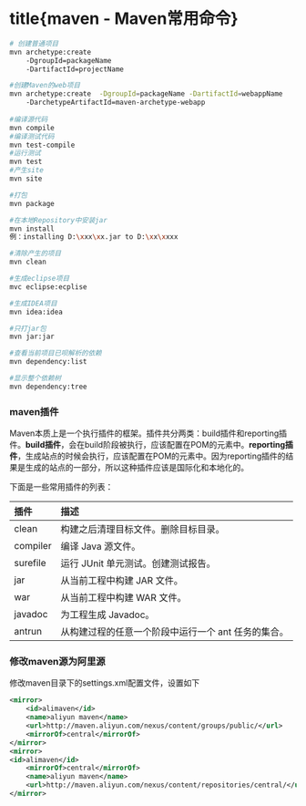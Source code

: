 # title{maven - Maven常用命令}

```bash
# 创建普通项目
mvn archetype:create
    -DgroupId=packageName
    -DartifactId=projectName

#创建Maven的web项目
mvn archetype:create  -DgroupId=packageName -DartifactId=webappName
    -DarchetypeArtifactId=maven-archetype-webapp
    
#编译源代码    
mvn compile
#编译测试代码
mvn test-compile
#运行测试
mvn test
#产生site
mvn site

#打包
mvn package

#在本地Repository中安装jar
mvn install
例：installing D:\xxx\xx.jar to D:\xx\xxxx

#清除产生的项目
mvn clean

#生成eclipse项目
mvc eclipse:ecplise

#生成IDEA项目
mvn idea:idea

#只打jar包
mvn jar:jar

#查看当前项目已呗解析的依赖
mvn dependency:list

#显示整个依赖树
mvn dependency:tree

```

### maven插件

Maven本质上是一个执行插件的框架。插件共分两类：build插件和reporting插件。**build插件**，会在build阶段被执行，应该配置在POM的<build/>元素中。**reporting插件**，生成站点的时候会执行，应该配置在POM的<reporting/>元素中。因为reporting插件的结果是生成的站点的一部分，所以这种插件应该是国际化和本地化的。

下面是一些常用插件的列表：

| 插件     | 描述                                                |
| :------- | :-------------------------------------------------- |
| clean    | 构建之后清理目标文件。删除目标目录。                |
| compiler | 编译 Java 源文件。                                  |
| surefile | 运行 JUnit 单元测试。创建测试报告。                 |
| jar      | 从当前工程中构建 JAR 文件。                         |
| war      | 从当前工程中构建 WAR 文件。                         |
| javadoc  | 为工程生成 Javadoc。                                |
| antrun   | 从构建过程的任意一个阶段中运行一个 ant 任务的集合。 |



### 修改maven源为阿里源

修改maven目录下的settings.xml配置文件，设置如下

```xml
<mirror>
	<id>alimaven</id>
	<name>aliyun maven</name>
	<url>http://maven.aliyun.com/nexus/content/groups/public/</url>
	<mirrorOf>central</mirrorOf>
</mirror>
<mirror>
<id>alimaven</id>
	<mirrorOf>central</mirrorOf>
	<name>aliyun maven</name>
	<url>http://maven.aliyun.com/nexus/content/repositories/central/</url>
</mirror>
```

